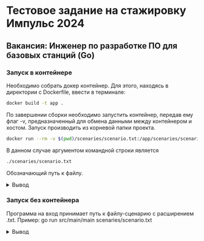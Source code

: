 # Тестовое задание на стажировку Импульс 2024
## Вакансия: Инженер по разработке ПО для базовых станций (Go)
### Запуск в контейнере
Необходимо собрать докер контейнер. Для этого, находясь в директории с Dockerfile, ввести в терминале: 
```bash
docker build -t app .
```
По завершении сборки необходимо запустить контейнер, передав ему флаг -v, предназначенный для обмена данными между контейнером и хостом.
Запуск производить из корневой папки проекта.
```bash
docker run --rm -v $(pwd)/scenaries/scenario.txt:/app/scenaries/scenario.txt app ./scenaries/scenario.txt
```
В данном случае аргументом командной строки является 
```bash
./scenaries/scenario.txt
```
Обозначающий путь к файлу.

<details>
    <summary>Вывод</summary>
    ```bash
    09:00
    08:48 1 client1
    08:48 13 NotOpenYet
    09:41 1 client1
    09:48 1 client2
    09:52 3 client1
    09:52 13 ICanWaitNoLonger!
    09:54 2 client1 1
    10:25 2 client2 2
    10:58 1 client3
    10:59 2 client3 3
    11:30 1 client4
    11:35 2 client4 2
    11:35 13 PlaceIsBusy
    11:45 3 client4
    12:33 4 client1
    12:33 12 client4 1
    12:43 4 client2
    15:52 4 client4
    19:00 11 client3
    19:00
    1 70 05:58
    2 30 02:18
    3 90 08:01
    ```

</details>

### Запуск без контейнера
Программа на вход принимает путь к файлу-сценарию с расширением .txt. 
Пример: go run src/main/main scenaries/scenario.txt

<details>
    <summary>Вывод</summary>
    ```bash
    09:00
    08:48 1 client1
    08:48 13 NotOpenYet
    09:41 1 client1
    09:48 1 client2
    09:52 3 client1
    09:52 13 ICanWaitNoLonger!
    09:54 2 client1 1
    10:25 2 client2 2
    10:58 1 client3
    10:59 2 client3 3
    11:30 1 client4
    11:35 2 client4 2
    11:35 13 PlaceIsBusy
    11:45 3 client4
    12:33 4 client1
    12:33 12 client4 1
    12:43 4 client2
    15:52 4 client4
    19:00 11 client3
    19:00
    1 70 05:58
    2 30 02:18
    3 90 08:01
    ```

</details>